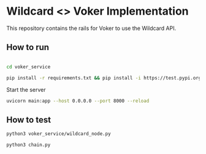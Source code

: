# Wildcard <> Voker Implementation

This repository contains the rails for Voker to use the Wildcard API.

## How to run

```bash

cd voker_service

pip install -r requirements.txt && pip install -i https://test.pypi.org/simple/ wildcard-openai==0.0.9 --extra-index-url https://pypi.org/simple/ && export PYTHONPATH=$PYTHONPATH:..
```

Start the server

```bash
uvicorn main:app --host 0.0.0.0 --port 8000 --reload
```

## How to test

```bash
python3 voker_service/wildcard_node.py
```

```bash
python3 chain.py
```


